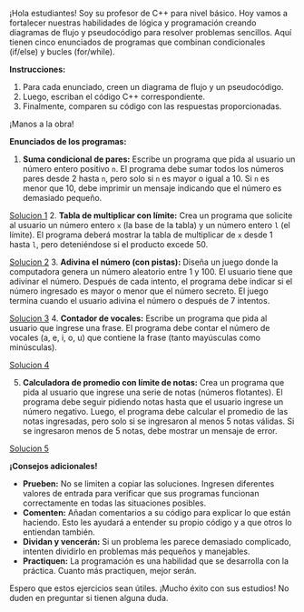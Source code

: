 ¡Hola estudiantes! Soy su profesor de C++ para nivel básico. Hoy vamos a fortalecer nuestras habilidades de lógica y programación creando diagramas de flujo y pseudocódigo para resolver problemas sencillos. Aquí tienen cinco enunciados de programas que combinan condicionales (if/else) y bucles (for/while).

**Instrucciones:**

1.  Para cada enunciado, creen un diagrama de flujo y un pseudocódigo.
2.  Luego, escriban el código C++ correspondiente.
3.  Finalmente, comparen su código con las respuestas proporcionadas.

¡Manos a la obra!

**Enunciados de los programas:**

1.  **Suma condicional de pares:** Escribe un programa que pida al usuario un número entero positivo `n`. El programa debe sumar todos los números pares desde 2 hasta `n`, pero solo si `n` es mayor o igual a 10. Si `n` es menor que 10, debe imprimir un mensaje indicando que el número es demasiado pequeño.
   
[Solucion 1](./Solucion1.md) 
2. **Tabla de multiplicar con límite:** Crea un programa que solicite al usuario un número entero `x` (la base de la tabla) y un número entero `l` (el límite). El programa deberá mostrar la tabla de multiplicar de `x` desde 1 hasta `l`, pero deteniéndose si el producto excede 50.
   
[Solucion 2](./Solucion2.md)
3. **Adivina el número (con pistas):** Diseña un juego donde la computadora genera un número aleatorio entre 1 y 100. El usuario tiene que adivinar el número. Después de cada intento, el programa debe indicar si el número ingresado es mayor o menor que el número secreto. El juego termina cuando el usuario adivina el número o después de 7 intentos.
   
[Solucion 3](./Solucion3.md) 
4. **Contador de vocales:** Escribe un programa que pida al usuario que ingrese una frase. El programa debe contar el número de vocales (a, e, i, o, u) que contiene la frase (tanto mayúsculas como minúsculas).

[Solucion 4](./Solucion4.md)

5. **Calculadora de promedio con límite de notas:** Crea un programa que pida al usuario que ingrese una serie de notas (números flotantes). El programa debe seguir pidiendo notas hasta que el usuario ingrese un número negativo. Luego, el programa debe calcular el promedio de las notas ingresadas, pero solo si se ingresaron al menos 5 notas válidas. Si se ingresaron menos de 5 notas, debe mostrar un mensaje de error.

[Solucion 5](./Solucion5.md)


**¡Consejos adicionales!**

*   **Prueben:**  No se limiten a copiar las soluciones.  Ingresen diferentes valores de entrada para verificar que sus programas funcionan correctamente en todas las situaciones posibles.
*   **Comenten:**  Añadan comentarios a su código para explicar lo que están haciendo. Esto les ayudará a entender su propio código y a que otros lo entiendan también.
*   **Dividan y vencerán:** Si un problema les parece demasiado complicado, intenten dividirlo en problemas más pequeños y manejables.
*   **Practiquen:** La programación es una habilidad que se desarrolla con la práctica. Cuanto más practiquen, mejor serán.

Espero que estos ejercicios sean útiles. ¡Mucho éxito con sus estudios! No duden en preguntar si tienen alguna duda.
